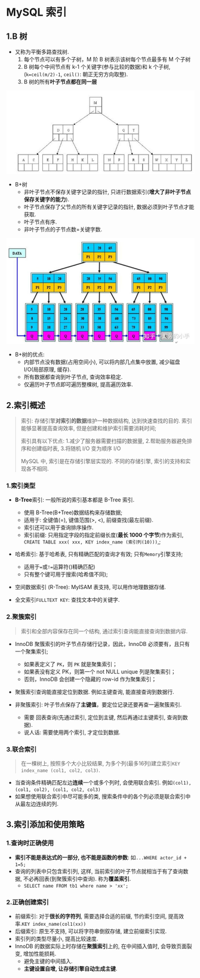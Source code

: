 # MySQL 索引

## 1.B 树

- 又称为平衡多路查找树.
  1. 每个节点可以有多个子树，M 阶 B 树表示该树每个节点最多有 M 个子树
  2. B 树每个中间节点有 k-1 个关键字(参与比较的数据)和 k 个子树, (`k=ceil(m/2)-1`, `ceil()`: 朝正无穷方向取整).
  3. B 树的所有**叶子节点都在同一层**

![B树](./image/b-tree.jpg)

- B+树
  - 非叶子节点不保存关键字记录的指针, 只进行数据索引(**增大了非叶子节点保存关键字的能力**).
  - 叶子节点保存了父节点的所有关键字记录的指针, 数据必须到叶子节点才能获取.
  - 叶子节点有序.
  - 非叶子节点的子节点数=关键字数.

![B+数](./image/b+tree.jpg)

- B+树的优点:
  - 内部节点没有数据(占用空间小), 可以将内部几点集中放置, 减少磁盘 I/O(局部原理, 缓存).
  - 所有数据都查询到叶子节点, 查询效率稳定.
  - 仅遍历叶子节点即可遍历整棵树, 提高遍历效率.

## 2.索引概述

> 索引: 存储引擎**对索引的数据**维护一种数据结构, 达到快速查找的目的. 索引能够显著提高查询效率, 但是创建和维护索引需要消耗时间;
>
> 索引具有以下优点: 1.减少了服务器需要扫描的数据量, 2.帮助服务器避免排序和创建临时表, 3.将随机 I/O 变为顺序 I/O
>
> MySQL 中, 索引是在存储引擎层实现的. 不同的存储引擎, 索引的支持和实现各不相同.

### 1.索引类型

- **B-Tree**索引: 一般所说的索引基本都是 B-Tree 索引.

  - 使用 B-Tree(B+Tree)数据结构来存储数据;
  - 适用于: 全键值(=), 键值范围(>, <), 前缀查找(最左前缀).
  - 索引还可以用于查询排序操作.
  - 索引前缀: 只用指定字段的指定前缀长度(**最长 1000 个字节**)作为索引, `CREATE TABLE xxx( xxx, KEY index_name (索引列(10)))`,;

- 哈希索引: 基于哈希表, 只有精确匹配的查询才有效; 只有`Memory`引擎支持;

  - 适用于`=`或`!=`运算符()精确匹配)
  - 只有整个键可用于搜索(哈希值不同);

- 空间数据索引 (R-Tree): MyISAM 表支持, 可以用作地理数据存储.

- 全文索引`FULLTEXT KEY`: 查找文本中的关键字.

### 2.聚簇索引

> 索引和全部内容保存在同一个结构, 通过索引查询能直接查询到数据内容.

- InnoDB 聚簇索引的叶子节点存储行记录，因此，InnoDB 必须要有，且只有一个聚集索引;

  - 如果表定义了 `PK`，则 `PK` 就是聚集索引；
  - 如果表没有定义 PK，则第一个 not NULL unique 列是聚集索引；
  - 否则，InnoDB 会创建一个隐藏的 row-id 作为聚集索引；

- 聚簇索引查询能直接定位到数据. 例如主键查询, 能直接查询到数据行.

- 非聚簇索引: 叶子节点保存了**主键值**，要定位记录还要再查一遍聚簇索引.

  - 需要 回表查询(先通过索引, 定位到主键, 然后再通过主键索引, 查询到数据).
  - 说人话: 需要使用两个索引, 才定位到数据.

### 3.联合索引

> 在一棵树上, 按照多个大小比较结果, 为多个列(最多16列)建立索引`KEY index_name (col1, col2, col3)`.

- 当查询条件精确匹配左边**连续**一个或多个列时, 会使用联合索引. 例如`(col1), (col1, col2), (col1, col2, col3)`
- 如果想使用联合索引中尽可能多的类, 搜索条件中的各个列必须是联合索引中从最左边连续的列.

## 3.索引添加和使用策略

### 1.查询时正确使用

- **索引不能是表达式的一部分, 也不能是函数的参数**: 如`...WHERE actor_id + 1=5;`
- 查询的列表中只包含索引列, 这样, 当前索引的叶子节点就相当于有了查询数据, 不必再回表(到聚簇索引中查询). 称为**覆盖索引**.
  - `SELECT name FROM tb1 where name > 'xx';`

### 2.正确创建索引

- 前缀索引: 对于**很长的字符列**, 需要选择合适的前缀, 节约索引空间, 提高效率.`KEY index_name(col1(xx))`
- 后缀索引: 原生不支持, 可以将字符串倒叙存储, 建立前缀索引实现.
- 索引列的类型尽量小, 提高比较速度.
- InnoDB 的数据实际上时存储在**聚簇索引**上的, 在中间插入值时, 会导致页面裂变, 增加性能损耗.
  - 避免主键的中间插入.
  - **主键设置自增, 让存储引擎自动生成主键**.
